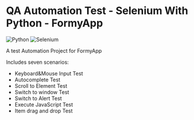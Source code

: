 ﻿# QA Automation Test - Selenium With Python - FormyApp
 ![Python](https://img.shields.io/badge/Python-FFD43B?style=for-the-badge&logo=python&logoColor=blue)
 ![Selenium](https://img.shields.io/badge/Selenium-43B02A?style=for-the-badge&logo=Selenium&logoColor=white)
 <p>A test Automation Project for FormyApp </p>
 <p>Includes seven scenarios:</p>
 <ul>
  <li>Keyboard&Mouse Input Test</li>
  <li>Autocomplete Test</li>
  <li>Scroll to Element Test</li>
  <li>Switch to window Test</li>
  <li>Switch to Alert Test</li>
  <li>Execute JavaScript Test</li>
  <li>Item drag and drop Test</li>
 </ul>
